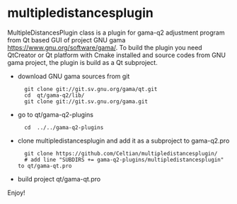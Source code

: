 # multipledistancesplugin

MultipleDistancesPlugin class is a plugin for gama-q2 adjustment program from Qt based GUI of project GNU gama https://www.gnu.org/software/gama/.  To build the plugin you need QtCreator or Qt platform with Cmake installed and source codes from GNU gama project, the plugin is build as a Qt subproject. 

* download GNU gama sources from git

        git clone git://git.sv.gnu.org/gama/qt.git
        cd  qt/gama-q2/lib/
        git clone git://git.sv.gnu.org/gama.git

* go to qt/gama-q2-plugins

        cd  ../../gama-q2-plugins

* clone multipledistancesplugin and add it as a subproject to gama-q2.pro

        git clone https://github.com/Celtian/multipledistancesplugin/
        # add line "SUBDIRS += gama-q2-plugins/multipledistancesplugin" to qt/gama-qt.pro
        
* build project qt/gama-qt.pro

Enjoy!
